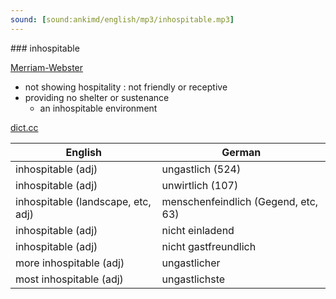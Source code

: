 ```yaml
---
sound: [sound:ankimd/english/mp3/inhospitable.mp3]
---
```


\### inhospitable

[Merriam-Webster](https://www.merriam-webster.com/dictionary/inhospitable)

- not showing hospitality : not friendly or receptive
- providing no shelter or sustenance
    - an inhospitable environment

[dict.cc](https://www.dict.cc/inhospitable)

| English        | German       |
| -------------- | ------------ |
| inhospitable (adj) | ungastlich (524) |
| inhospitable (adj) | unwirtlich (107) |
| inhospitable (landscape, etc, adj) | menschenfeindlich (Gegend, etc, 63) |
| inhospitable (adj) | nicht einladend |
| inhospitable (adj) | nicht gastfreundlich |
| more inhospitable (adj) | ungastlicher |
| most inhospitable (adj) | ungastlichste |
